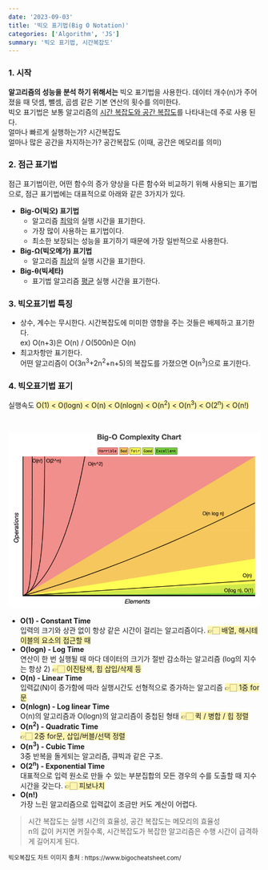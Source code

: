 ```yaml
---
date: '2023-09-03'
title: '빅오 표기법(Big O Notation)'
categories: ['Algorithm', 'JS']
summary: '빅오 표기법, 시간복잡도'
---
```


### 1. 시작

**알고리즘의 성능을 분석 하기 위해서는** 빅오 표기법을 사용한다. 데이터 개수(n)가 주어졌을 때 덧셈, 뺄셈, 곱셈 같은 기본 연산의 횟수를 의미한다. <br/>
빅오 표기법은 보통 알고리즘의 <u>시간 복잡도와 공간 복잡도</u>를 나타내는데 주로 사용 된다. <br/>
얼마나 빠르게 실행하는가? 시간복잡도<br/>
얼마나 많은 공간을 차지하는가? 공간복잡도 (이때, 공간은 메모리를 의미)

### 2. 점근 표기법

점근 표기법이란, 어떤 함수의 증가 양상을 다른 함수와 비교하기 위해 사용되는 표기법으로, 점근 표기법에는 대표적으로 아래와 같은 3가지가 있다.
<br/>

- **Big-O(빅오) 표기법**
  - 알고리즘 <u>최악</u>의 실행 시간을 표기한다.
  - 가장 많이 사용하는 표기법이다.
  - 최소한 보장되는 성능을 표기하기 때문에 가장 일반적으로 사용한다.
- **Big-Ω(빅오메가) 표기법**
  - 알고리즘 <u>최상</u>의 실행 시간을 표기한다.
- **Big-θ(빅세타)**
  - 표기법 알고리즘 <u>평균</u> 실행 시간을 표기한다.

### 3. 빅오표기법 특징

- 상수, 계수는 무시한다.
  시간복잡도에 미미한 영향을 주는 것들은 배제하고 표기한다. <br/>
  ex) O(n+3)은 O(n) / O(500n)은 O(n)
- 최고차항만 표기한다. <br/>
  어떤 알고리즘이 O(3n<sup>3</sup>+2n<sup>2</sup>+n+5)의 복잡도를 가졌으면 O(n<sup>3</sup>)으로 표기한다.

### 4. 빅오표기법 표기

실행속도 <span style='background-color: #fff5b1'>O(1) < O(logn) < O(n) < O(nlogn) < O(n<sup>2</sup>) < O(n<sup>3</sup>) < O(2<sup>n</sup>) < O(n!)</span>

<br/>

![img](Images/bigO_chart.png)

- **O(1) - Constant Time** <br/>
  입력의 크기와 상관 없이 항상 같은 시간이 걸리는 알고리즘이다.
  <span style='background-color: #fff5b1'>👉🏻 배열, 해시테이블의 요소의 접근할 때 </span>
- **O(logn) - Log Time**<br/>
  연산이 한 번 실행될 때 마다 데이터의 크기가 절반 감소하는 알고리즘 (log의 지수는 항상 2)
  <span style='background-color: #fff5b1'>👉🏻 이진탐색, 힙 삽입/삭제 등</span>
- **O(n) - Linear Time** <br/>
  입력값(N)이 증가함에 따라 실행시간도 선형적으로 증가하는 알고리즘
  <span style='background-color: #fff5b1'>👉🏻 1중 for문</span>
- **O(nlogn) - Log linear Time**<br/>
  O(n)의 알고리즘과 O(logn)의 알고리즘이 중첩된 형태
  <span style='background-color: #fff5b1'>👉🏻 퀵 / 병합 / 힙 정렬</span>
- **O(n<sup>2</sup>) - Quadratic Time** <br/>
  <span style='background-color: #fff5b1'>👉🏻 2중 for문, 삽입/버블/선택 정렬</span>
- **O(n<sup>3</sup>) - Cubic Time** <br/>
  3중 반복을 돌게되는 알고리즘, 큐빅과 같은 구조.
- **O(2<sup>n</sup>) - Exponential Time**<br/>
  대표적으로 입력 원소로 만들 수 있는 부분집합의 모든 경우의 수를 도출할 때 지수시간을 갖는다.
  <span style='background-color: #fff5b1'>👉🏻 피보나치</span>
- **O(n!)** <br/>
  가장 느린 알고리즘으로 입력값이 조금만 커도 계산이 어렵다.

> 시간 복잡도는 실행 시간의 효율성, 공간 복잡도는 메모리의 효율성 <br/>
> n의 값이 커지면 커질수록, 시간복잡도가 복잡한 알고리즘은 수행 시간이 급격하게 길어지게 된다.

<p style="font-size: 12px;">빅오복잡도 차트 이미지 출처 : https://www.bigocheatsheet.com/</p>
